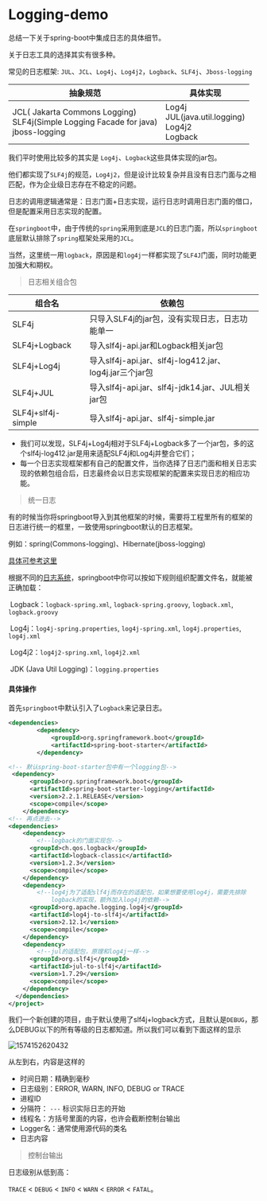 # Logging-demo

总结一下关于spring-boot中集成日志的具体细节。

关于日志工具的选择其实有很多种。

常见的日志框架: `JUL`、`JCL`、`Log4j`、`Log4j2`，`Logback`、`SLF4j`、`Jboss-logging`

| 抽象规范                                                     | 具体实现                                                   |
| ------------------------------------------------------------ | ---------------------------------------------------------- |
| JCL( Jakarta Commons Logging)<br />SLF4j(Simple Logging Facade for java)<br />jboss-logging | Log4j<br />JUL(java.util.logging)<br />Log4j2<br />Logback |

我们平时使用比较多的其实是 `Log4j`、`Logback`这些具体实现的jar包。

他们都实现了`SLF4j`的规范，`Log4j2`，但是设计比较复杂并且没有日志门面与之相匹配，作为企业级日志存在不稳定的问题。

日志的调用逻辑通常是：日志门面+日志实现，运行日志时调用日志门面的借口，但是配置采用日志实现的配置。

在`springboot`中，由于传统的`spring`采用到底是`JCL`的日志门面，所以`springboot`底层默认排除了`spring`框架处采用的`JCL`。

当然，这里统一用`logback`，原因是和`log4j`一样都实现了`SLF4J`门面，同时功能更加强大和期权。

> 日志相关组合包

| 组合名             | 依赖包                                                  |
| ------------------ | ------------------------------------------------------- |
| SLF4j              | 只导入SLF4j的jar包，没有实现日志，日志功能单一          |
| SLF4j+Logback      | 导入slf4j-api.jar和Logback相关jar包                     |
| SLF4j+Log4j        | 导入slf4j-api.jar、slf4j-log412.jar、log4j.jar三个jar包 |
| SLF4j+JUL          | 导入slf4j-api.jar、slf4j-jdk14.jar、JUL相关jar包        |
| SLF4j+slf4j-simple | 导入slf4j-api.jar、slf4j-simple.jar                     |

- 我们可以发现，SLF4j+Log4j相对于SLF4j+Logback多了一个jar包，多的这个slf4j-log412.jar是用来适配SLF4j和Log4j并整合它们；
- 每一个日志实现框架都有自己的配置文件，当你选择了日志门面和相关日志实现的依赖包组合后，日志最终会以日志实现框架的配置来实现日志的相应功能。

> 统一日志

有的时候当你将springboot导入到其他框架的时候，需要将工程里所有的框架的日志进行统一的框里，一致使用springboot默认的日志框架。

例如：spring(Commons-logging)、Hibernate(jboss-logging)

[具体可参考这里](<http://www.pianshen.com/article/9857273987/>)

根据不同的[日志系统](https://www.baidu.com/s?wd=%E6%97%A5%E5%BF%97%E7%B3%BB%E7%BB%9F&tn=24004469_oem_dg&rsv_dl=gh_pl_sl_csd)，springboot中你可以按如下规则组织配置文件名，就能被正确加载：

​         Logback：`logback-spring.xml`, `logback-spring.groovy`, `logback.xml`, `logback.groovy`

​         Log4j：`log4j-spring.properties`, `log4j-spring.xml`, `log4j.properties`, `log4j.xml`

​         Log4j2：`log4j2-spring.xml`, `log4j2.xml`

​         JDK (Java Util Logging)：`logging.properties`



#### 具体操作

首先`springboot`中默认引入了`Logback`来记录日志。

```xml
<dependencies>
        <dependency>
            <groupId>org.springframework.boot</groupId>
            <artifactId>spring-boot-starter</artifactId>
        </dependency>

<!-- 默认spring-boot-starter包中有一个logging包-->
 <dependency>
      <groupId>org.springframework.boot</groupId>
      <artifactId>spring-boot-starter-logging</artifactId>
      <version>2.2.1.RELEASE</version>
      <scope>compile</scope>
    </dependency>
<!-- 再点进去-->
<dependencies>
    <dependency>
        <!--logback的门面实现包-->
      <groupId>ch.qos.logback</groupId>
      <artifactId>logback-classic</artifactId>
      <version>1.2.3</version>
      <scope>compile</scope>
    </dependency>
    <dependency>
        <!--log4j为了适配slf4j而存在的适配包，如果想要使用log4j，需要先排除
			logback的实现，额外加入log4j的依赖-->
      <groupId>org.apache.logging.log4j</groupId>
      <artifactId>log4j-to-slf4j</artifactId>
      <version>2.12.1</version>
      <scope>compile</scope>
    </dependency>
    <dependency>
        <!--jul的适配包，原理和log4j一样-->
      <groupId>org.slf4j</groupId>
      <artifactId>jul-to-slf4j</artifactId>
      <version>1.7.29</version>
      <scope>compile</scope>
    </dependency>
  </dependencies>
</project>
```

我们一个新创建的项目，由于默认使用了slf4j+logback方式，且默认是`DEBUG`，那么DEBUG以下的所有等级的日志都知道。所以我们可以看到下面这样的显示

![1574152620432](C:\Users\范凌轩\AppData\Roaming\Typora\typora-user-images\1574152620432.png)

从左到右，内容是这样的

* 时间日期：精确到毫秒
* 日志级别：ERROR, WARN, INFO, DEBUG or TRACE
* 进程ID
* 分隔符： `---` 标识实际日志的开始
* 线程名：方括号里面的内容，也许会截断控制台输出
* Logger名：通常使用源代码的类名
* 日志内容



> 控制台输出

日志级别从低到高：

`TRACE` < `DEBUG` < `INFO` < `WARN` < `ERROR` < `FATAL`。



